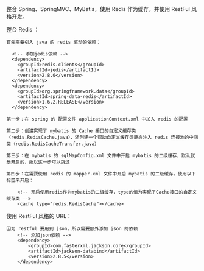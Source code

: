 
整合 Spring、SpringMVC、MyBatis，使用 Redis 作为缓存，并使用 RestFul 风格开发。


整合 Redis ：

    首先需要引入 java 的 redis 驱动的依赖：

      <!-- 添加jedis依赖 -->
      <dependency>
        <groupId>redis.clients</groupId>
        <artifactId>jedis</artifactId>
        <version>2.8.0</version>
      </dependency>
      <dependency>
        <groupId>org.springframework.data</groupId>
        <artifactId>spring-data-redis</artifactId>
        <version>1.6.2.RELEASE</version>
      </dependency>

    第一步：在 spring 的 配置文件 applicationContext.xml 中加入 redis 的配置

    第二步：创建实现了 mybatis 的 Cache 接口的自定义缓存类（redis.RedisCache.java），还创建一个帮助自定义缓存类静态注入 redis 连接池的中间类（redis.RedisCacheTransfer.java）

    第三步：在 mybatis 的 sqlMapConfig.xml 文件中开启 mybatis 的二级缓存，默认就是开启的，所以这一步可以跳过

    第四步：在需要使用 redis 的 mapper.xml 文件中开启 mybatis 的二级缓存，使用以下标签来开启：

        <!-- 开启使用redis作为mybatis的二级缓存，type的值为实现了Cache接口的自定义缓存类 -->
        <cache type="redis.RedisCache"></cache>
        
        
        
使用 RestFul 风格的 URL：

    因为 restful 要用到 json，所以需要额外添加 json 的依赖
		<!-- 添加json依赖 -->
		<dependency>
			<groupId>com.fasterxml.jackson.core</groupId>
			<artifactId>jackson-databind</artifactId>
			<version>2.8.5</version>
		</dependency>
